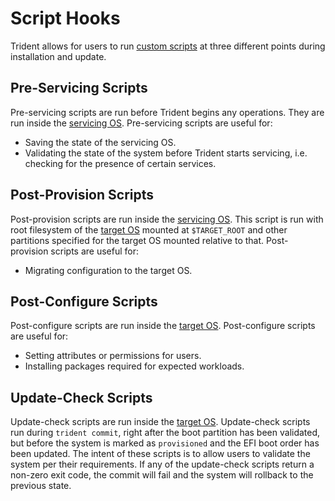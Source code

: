 
# Script Hooks

Trident allows for users to run [custom
scripts](../Reference/Host-Configuration/API-Reference/Scripts.md) at three
different points during installation and update.

## Pre-Servicing Scripts

Pre-servicing scripts are run before Trident begins any operations. They are run
inside the [servicing OS](../Reference/Glossary.md#servicing-os). Pre-servicing
scripts are useful for:

- Saving the state of the servicing OS.
- Validating the state of the system before Trident starts servicing, i.e.
  checking for the presence of certain services.

## Post-Provision Scripts

Post-provision scripts are run inside the [servicing
OS](../Reference/Glossary.md#servicing-os). This script is run with root
filesystem of the [target OS](../Reference/Glossary.md#target-os) mounted at
`$TARGET_ROOT` and other partitions specified for the target OS mounted relative
to that. Post-provision scripts are useful for:

- Migrating configuration to the target OS.

## Post-Configure Scripts

Post-configure scripts are run inside the [target
OS](../Reference/Glossary.md#target-os). Post-configure scripts are useful for:

- Setting attributes or permissions for users.
- Installing packages required for expected workloads.

## Update-Check Scripts

Update-check scripts are run inside the [target
OS](../Reference/Glossary.md#target-os). Update-check scripts run during
`trident commit`, right after the boot partition has been validated, but before
the system is marked as `provisioned` and the EFI boot order has been updated.
The intent of these scripts is to allow users to validate the system per their
requirements. If any of the update-check scripts return a non-zero exit code,
the commit will fail and the system will rollback to the previous state.
